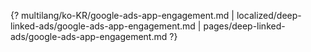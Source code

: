{? multilang/ko-KR/google-ads-app-engagement.md | localized/deep-linked-ads/google-ads-app-engagement.md | pages/deep-linked-ads/google-ads-app-engagement.md ?}
